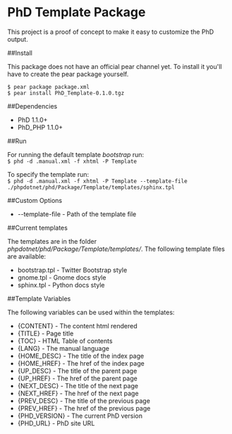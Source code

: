 PhD Template Package
====================

This project is a proof of concept to make it easy to customize the PhD output.

##Install

This package does not have an official pear channel yet. To install it you'll have to create the pear package yourself.

`$ pear package package.xml`  
`$ pear install PhD_Template-0.1.0.tgz`  

##Dependencies

* PhD 1.1.0+
* PhD_PHP 1.1.0+

##Run

For running the default template *bootstrap* run:  
`$ phd -d .manual.xml -f xhtml -P Template`  

To specify the template run:  
`$ phd -d .manual.xml -f xhtml -P Template --template-file ./phpdotnet/phd/Package/Template/templates/sphinx.tpl`  

##Custom Options

* --template-file - Path of the template file

##Current templates

The templates are in the folder *phpdotnet/phd/Package/Template/templates/*.
The following template files are available:

* bootstrap.tpl - Twitter Bootstrap style
* gnome.tpl - Gnome docs style
* sphinx.tpl - Python docs style

##Template Variables

The following variables can be used within the templates:

 * {CONTENT} - The content html rendered
 * {TITLE} - Page title
 * {TOC} - HTML Table of contents
 * {LANG} - The manual language 
 * {HOME_DESC} - The title of the index page
 * {HOME_HREF} - The href of the index page
 * {UP_DESC} - The title of the parent page
 * {UP_HREF} - The href of the parent page
 * {NEXT_DESC} - The title of the next page
 * {NEXT_HREF} - The href of the next page
 * {PREV_DESC} - The title of the previous page
 * {PREV_HREF} - The href of the previous page
 * {PHD_VERSION} - The current PhD version
 * {PHD_URL} - PhD site URL
